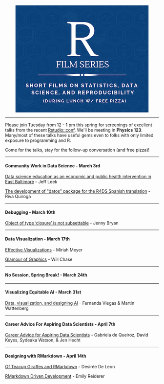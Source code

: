 <center>


![](R-graphic.png)


</center>

* * *

Please join Tuesday from 12 - 1 pm this spring for screenings of excellent talks from the recent [Rstudio::conf](https://rstudio.com/conference/). We'll be meeting in **Physics 123**. Many/most of these talks have useful gems even to folks with only limited exposure to programming and R.

Come for the talks, stay for the follow-up conversation (and free pizza)!

* * *

#### Community Work in Data Science - March 3rd
[Data science education as an economic and public health intervention in East Baltimore](https://resources.rstudio.com/rstudio-conf-2020/data-science-education-as-an-economic-and-public-health-intervention-in-east-baltimore-jeff-leek) - Jeff Leek  

[The development of "datos" package for the R4DS Spanish translation](https://resources.rstudio.com/rstudio-conf-2020/the-development-of-datos-package-for-the-r4ds-spanish-translation-riva-quiroga-2?prevItm=0&prevCol=6275649&ts=58869) - Riva Quiroga

* * *

#### Debugging - March 10th
[Object of type ‘closure’ is not subsettable](https://resources.rstudio.com/rstudio-conf-2020/object-of-type-closure-is-not-subsettable-jenny-bryan) - Jenny Bryan

* * *

#### Data Visualization - March 17th
[Effective Visualizations](https://resources.rstudio.com/rstudio-conf-2020/effective-visualizations-miriah-meyer) - Miriah Meyer

[Glamour of Graphics](https://resources.rstudio.com/rstudio-conf-2020/the-glamour-of-graphics-william-chase) - Will Chase

* * *

#### No Session, Spring Break! - March 24th

* * *

#### Visualizing Equitable AI - March 31st
[Data, visualization, and designing AI](https://resources.rstudio.com/rstudio-conf-2020/data-visualization-and-designing-ai-fernanda-viegas-and-martin-wattenberg) - Fernanda Viegas \& Martin Wattenberg

* * *

#### Career Advice For Aspiring Data Scientists - April 7th
[Career Advice for Aspiring Data Scientists](https://resources.rstudio.com/rstudio-conf-2020/panel-career-advice-for-data-scientists-jen-hecht) - Gabriela de Queiroz, David Keyes, Sydeaka Watson, \& Jen Hecht 

* * *

#### Designing with RMarkdown - April 14th
[Of Teacup Giraffes and RMarkdown](https://resources.rstudio.com/rstudio-conf-2020/of-teacups-giraffes-and-r-markdown-desiree-de-leon) - Desirée De Leon

[RMarkdown Driven Development](https://resources.rstudio.com/rstudio-conf-2020/rmarkdown-driven-development-emily-riederer) - Emily Reiderer 
